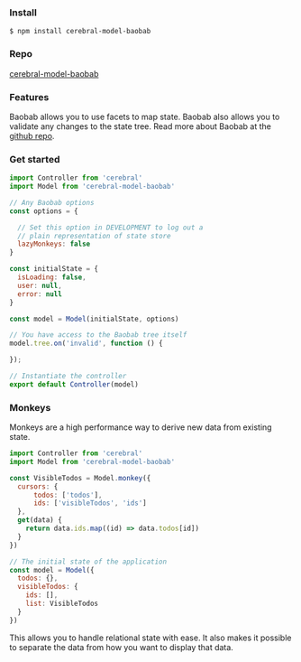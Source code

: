### Install
`$ npm install cerebral-model-baobab`

### Repo
[cerebral-model-baobab](https://github.com/cerebral/cerebral-model-baobab)

### Features
Baobab allows you to use facets to map state. Baobab also allows you to validate any changes
to the state tree. Read more about Baobab at the [github repo](https://github.com/Yomguithereal/baobab/tree/v2).

### Get started

```javascript
import Controller from 'cerebral'
import Model from 'cerebral-model-baobab'

// Any Baobab options
const options = {

  // Set this option in DEVELOPMENT to log out a
  // plain representation of state store
  lazyMonkeys: false
}

const initialState = {
  isLoading: false,
  user: null,
  error: null
}

const model = Model(initialState, options)

// You have access to the Baobab tree itself
model.tree.on('invalid', function () {

});

// Instantiate the controller
export default Controller(model)
```

### Monkeys

Monkeys are a high performance way to derive new data from existing state.

```javascript
import Controller from 'cerebral'
import Model from 'cerebral-model-baobab'

const VisibleTodos = Model.monkey({
  cursors: {
      todos: ['todos'],
      ids: ['visibleTodos', 'ids']
  },
  get(data) {
    return data.ids.map((id) => data.todos[id])
  }
})

// The initial state of the application
const model = Model({
  todos: {},
  visibleTodos: {
    ids: [],
    list: VisibleTodos
  }
})
```

This allows you to handle relational state with ease. It also makes it possible to separate the data from how you want to display that data.
